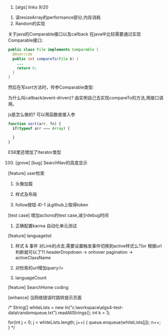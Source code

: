 1. [algs] links
9/20
1) 读resizeArray的performance部分,内存消耗
2) Random的实现

关于java的Comparable接口以及callback
在java中比较需要通过实现Comparable接口:

```java
public class File implements Comparable {
  @Override
  public int compareTo(File b) {
    ...
    return 0;
  }
}
```

然后在写sort方法时，传参Comparable类型:

为什么叫callback(event-driven)?
由实例自己去实现compareTo的方法,用接口调用。

js是怎么做的?
可以用函数直接入参

```js
function sort(arr, fn) {
  if(typeof arr === Array) {

  }
}
```

ES6里还增加了Iterator类型

100. [grove]
[bug] SearchNav的高度显示

[feature] user检索
1) 头像加载

2) 样式及布局


4) follow按钮
4)-1 从github上取得token

[test case] 增加actions的test case,减少debug时间
1) 正确配置karma 自动化单元测试

[feature] languagelist
1) 样式 & 事件
对Link的点击,需要设置触发事件切换到active样式么?(or 根据url判断就可以了?)
headerDropdown -> onhover
pagination -> activeClassName

2) 对检索的url增加query:l=
3) languageCount

[feature] SearchHome coding

[enhance] 当网络错误时跳转提示页面

/*
String[] whiteLists = new In("c:\\workspace\\algs4-test-data\\randomqueue.txt").readAllStrings();
int k = 3;

for(int j = 0; j < whiteLists.length; j++) {
    queue.enqueue(whiteLists[j]);
    n++;
}
 */
